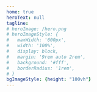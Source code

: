 ```yaml
---
home: true
heroText: null
tagline:
# heroImage: /hero.png
# heroImageStyle: {
#   maxWidth: '600px',
#   width: '100%',
#   display: block,
#   margin: '9rem auto 2rem',
#   background: '#fff',
#   borderRadius: '1rem',
# }
bgImageStyle: {height: "100vh"}
---
```


<script>
  var index = 0;
  var text = [
  "愿中国青年都摆脱冷气",
  "只是向上走",
  "不必听自暴自弃者流的话",
  "能做事的做事",
  "能发声的发声",
  "有一分热，发一分光",
  "就令萤火一般",
  "也可以在黑暗里发一点光",
  "不必等候炬火",
  "-----鲁迅*热风-----",
  ];
  var hero = null
  setTimeout(() => {
     hero = document.querySelector(".hero").children[0];
     hero.className = "heroText";
     hero.innerHTML = text[index];
  },200);

  setInterval(() => {
    console.log(hero);
    if(hero!==null){
      index++
        if(index>=10) index = 0
        hero.innerHTML = text[index];
        
    }
  }, 2000);
</script>

<style>
  .heroText {
    color: #000;
    font-size: 20px;
    font-weight: 700;
    font-family: "宋体";
  }
</style>
